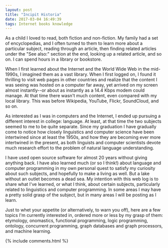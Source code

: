 ```yaml
---
layout: post
title: "Incipit Historia"
date: 2017-03-04 16:49:39
tags: Internet books knowledge  
---
```

As a child I loved to read, both fiction and non-fiction. My family had a set of encyclopedias, and I often turned to them to learn more about a particular subject, reading through an article, then finding related articles under the "See also:" section at the end, looking up a related article, and so on. I can spend hours in a library or bookstore.

When I first learned about the Internet and the World Wide Web in the mid-1990s, I imagined them as a vast library. When I first logged on, I found it thrilling to visit web pages in other countries and realize that the content I was seeing was hosted on a computer far away, yet arrived on my screen almost instantly--or about as instantly as a 14.4 Kbps modem could manage. At that time there wasn't much content, even compared with my local library. This was before Wikipedia, YouTube, Flickr, SoundCloud, and so on.

As interested as I was in computers and the Internet, I ended up pursuing a different interest in college: language. At least, at that time the two subjects seemed to me to be quite separate. Since my graduation I have gradually come to notice how closely linguistics and computer science have been intertwined since at least the 1950s, and how they are becoming ever more intertwined in the present, as both linguists and computer scientists devote much research effort to the problem of natural language understanding.

I have used open source software for almost 20 years without giving anything back. I have also learned much (or so I think!) about language and computer programming in my own personal quest to satisfy my curiosity about such subjects, and hopefully to make a living as well. But a lake without an outlet becomes a dead sea. My intention with this web log is to share what I've learned, or what I think, about certain subjects, particularly related to linguistics and computer programming. In some areas I may have a pretty solid grasp of the subject, but in many areas I will be posting as I learn.

Just to whet your appetite (or alternatively, to warn you off), here are a few topics I'm currently interested in, ordered more or less by my grasp of them: etymology, onomastics, functional programming, logic programming, ontology, concurrent programming, graph databases and graph processors, and machine learning.

{% include comments.html %}

